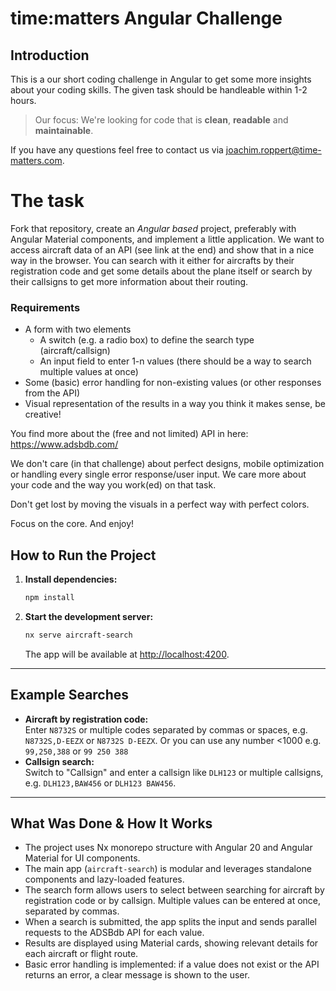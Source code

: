 # time:matters Angular Challenge

## Introduction
This is a our short coding challenge in Angular to get some more insights about your coding skills. The given task should be handleable within 1-2 hours. 

> Our focus: We're looking for code that is **clean**, **readable** and **maintainable**. 

If you have any questions feel free to contact us via joachim.roppert@time-matters.com.

# The task

Fork that repository, create an *Angular based* project, preferably with Angular Material components, and implement a little application. We want to access aircraft data of an API (see link at the end) and show that in a nice way in the browser.
You can search with it either for aircrafts by their registration code and get some details about the plane itself or search by their callsigns to get more information about their routing.

### Requirements
* A form with two elements
  * A switch (e.g. a radio box) to define the search type (aircraft/callsign)
  * An input field to enter 1-n values (there should be a way to search multiple values at once)
* Some (basic) error handling for non-existing values (or other responses from the API)
* Visual representation of the results in a way you think it makes sense, be creative!

You find more about the (free and not limited) API in here:
https://www.adsbdb.com/

We don't care (in that challenge) about perfect designs, mobile optimization or handling every single error response/user input.
We care more about your code and the way you work(ed) on that task.

Don't get lost by moving the visuals in a perfect way with perfect colors.

Focus on the core.
And enjoy!


## How to Run the Project

1. **Install dependencies:**
   ```bash
   npm install
   ```

2. **Start the development server:**
   ```bash
   nx serve aircraft-search
   ```
   The app will be available at [http://localhost:4200](http://localhost:4200).

---

## Example Searches

- **Aircraft by registration code:**  
  Enter `N8732S` or multiple codes separated by commas or spaces, e.g. `N8732S,D-EEZX` or `N8732S D-EEZX`. Or you can use any number <1000 e.g. `99,250,388` or `99 250 388`
- **Callsign search:**  
  Switch to "Callsign" and enter a callsign like `DLH123` or multiple callsigns, e.g. `DLH123,BAW456` or `DLH123 BAW456`.

---

## What Was Done & How It Works

- The project uses Nx monorepo structure with Angular 20 and Angular Material for UI components.
- The main app (`aircraft-search`) is modular and leverages standalone components and lazy-loaded features.
- The search form allows users to select between searching for aircraft by registration code or by callsign. Multiple values can be entered at once, separated by commas.
- When a search is submitted, the app splits the input and sends parallel requests to the ADSBdb API for each value.
- Results are displayed using Material cards, showing relevant details for each aircraft or flight route.
- Basic error handling is implemented: if a value does not exist or the API returns an error, a clear message is shown to the user.